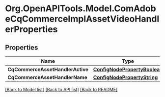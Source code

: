 # Org.OpenAPITools.Model.ComAdobeCqCommerceImplAssetVideoHandlerProperties
## Properties

Name | Type | Description | Notes
------------ | ------------- | ------------- | -------------
**CqCommerceAssetHandlerActive** | [**ConfigNodePropertyBoolean**](ConfigNodePropertyBoolean.md) |  | [optional] 
**CqCommerceAssetHandlerName** | [**ConfigNodePropertyString**](ConfigNodePropertyString.md) |  | [optional] 

[[Back to Model list]](../README.md#documentation-for-models) [[Back to API list]](../README.md#documentation-for-api-endpoints) [[Back to README]](../README.md)

